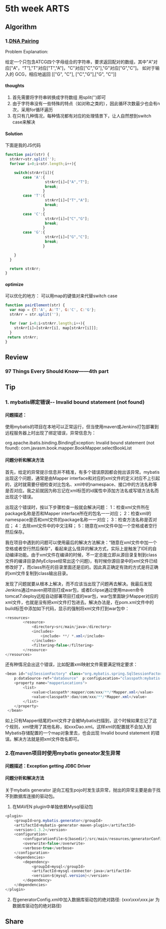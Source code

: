 # 5th week ARTS
## Algorithm
### 1.[DNA Pairing](https://forum.freecodecamp.org/t/freecodecamp-algorithm-challenge-guide-dna-pairing/16009)
Problem Explanation:

给定一个只包含ATCG四个字母组合的字符串，要求返回配对的数组，其中"A"对应["A"，“T”],"T"对应["T","A"]，"C"对应["C","G"],"G"对应["G","C"]。
如对于输入的 GCG，相应地返回 [["G", "C"], ["C","G"],["G", "C"]]

#### thoughts
1. 首先需要将字符串转换成字符数组 用split('')即可
2. 由于字符串没有一些特殊的特点（如对称之类的），因此循环次数最少也会有n次，采用for循环遍历
3. 在只有几种情况，每种情况都有对应的处理情景下，让人自然想到switch case来解决

#### Solution
下面是我的JS代码
```javaScript
function pair(str) {
  strArr=str.split('');
  for(var i=0;i<str.length;i++){

    switch(strArr[i]){
        case 'A':{
                  strArr[i]=["A","T"];
                  break;
                 }
        case 'T':{
                  strArr[i]=["T","A"];
                  break;
                 }
        case 'C':{
                  strArr[i]=["C","G"];
                  break;
                 }
        case 'G':{
                  strArr[i]=["G","C"];
                  break;
                 }

    }
  }

  return strArr;
}
```

#### optimize
可以优化的地方：
可以用map的键值对来代替switch case
```javaScript
function pairElement(str) {
  var map = {T:'A', A:'T', G:'C', C:'G'};
  strArr = str.split('');

  for (var i=0;i<strArr.length;i++){
    strArr[i]=[strArr[i], map[strArr[i]]];
  }
 return strArr;
}
```

## Review
### 97 Things Every Should Know——4th part
#### []()



## Tip
### 1. mybatis绑定错误-- Invalid bound statement (not found)
#### 问题描述：
使用mybatis的项目在本地可以正常运行，但当使用maven或Jenkins打包部署到远程服务器上时出现了绑定错误，异常信息为：

org.apache.ibatis.binding.BindingException: Invalid bound statement (not found): com.javasm.book.mapper.BookMapper.selectBookList

#### 问题分析和解决方法

首先，给定的异常提示信息并不精准，有多个错误原因都会抛出该异常。mybatis出现这个问题，通常是由Mapper interface和对应的xml文件的定义对应不上引起的，这时就需要仔细检查对比包名、xml中的namespace、接口中的方法名称等是否对应。我之前就因为称忘记在xml标签的id属性中添加方法名或写错方法名而出现这个错误。

出现这个错误时，按以下步骤检查一般就会解决问题：
1：检查xml文件所在package名称是否和Mapper interface所在的包名一一对应；
2：检查xml的namespace是否和xml文件的package名称一一对应；
3：检查方法名称是否对应；
4：去除xml文件中的中文注释；
5：随意在xml文件中加一个空格或者空行然后保存。

我在项目中遇到的问题可以使用最后的解决方法解决：“随意在xml文件中加一个空格或者空行然后保存”，看起来这么怪异的解决方式，实际上是触发了IDE的自动编译功能。由于xml文件在编译的时候，不一定总能立即从源目录复制到class文件的编译目录(MyEclipse经常出这个问题)，有时候你源目录中的xml文件已经修改好了，而class所在的目录里面还是旧的。因此真正确定有效的方式是将正确的xml文件复制到class输出目录。

发现了问题就要从根本上解决，而不应该当出现了问题再去解决。我最后发现Jenkins通过maven把项目打成war包，或者Eclipse通过使用maven命令tomcat7:deploy远程自动部署项目打成的war包，war包里面缺少Mapper对应的xml文件，也就是没有把xml文件打包进去。解决办法是，在pom.xml文件中的build标签中添加如下代码，显示的强制将xml文件打到war包中：

```JAVA
<resources>
        <resource>
            <directory>src/main/java</directory>
            <includes>
                <include> **/ *.xml</include>
            </includes>
            <filtering>false</filtering>
        </resource>
</resources>

```
还有种情况会出这个错误，比如配置xml映射文件需要满足特定要求：
```JAVA
<bean id="sqlSessionFactory" class="org.mybatis.spring.SqlSessionFactoryBean"  
    p:dataSource-ref="dataSource"  p:configLocation="classpath:mybatis-config.xml">
    <property name="mapperLocations">
        <list>
            <value>classpath*:mapper/com/xxx/**/*Mapper.xml</value>
            <value>classpath*:dao/com/xxx/**/*Mapper.xml</value>
        </list>
    </property>
 </bean>
```
如上只有Mapper结尾的xml文件才会被Mybatis扫描到，这个时候如果忘记了这个规则，xml使用了其他名称，如xxxDao.xml。这样xml的配置就不会加入到Mybatis存储配置的一个map对象里去，也会出现 Invalid bound statement 的错误。解决方法就是把xml文件改名即可。

### 2.在maven项目时使用mybatis geneator发生异常
#### 问题描述：Exception getting JDBC Driver

#### 问题分析和解决方法
关于mybatis generator 逆向工程生pojo时发生该异常，抛出的异常主要是由于找不到数据库连接的驱动包。

1. 在MAVEN plugin中单独依赖Mysql驱动包
```JAVA
<plugin>
    <groupId>org.mybatis.generator</groupId>
    <artifactId>mybatis-generator-maven-plugin</artifactId>
    <version>1.3.2</version>
    <configuration>
        <configurationFile>${basedir}/src/main/resources/generatorConfig.xml</configurationFile>
        <overwrite>false</overwrite>
        <verbose>true</verbose>
    </configuration>
    <dependencies>
        <dependency>
            <groupId>mysql</groupId>
            <artifactId>mysql-connector-java</artifactId>
            <version>${mysql.version}</version>
        </dependency>
    </dependencies>
</plugin>
```
2. 在generatorConfig.xml中加入数据库驱动包的绝对路径:
<classPathEntry location="xxx\xxx\xxx.jar" /> (xxx\xxx\xxx.jar 为数据库驱动包的绝对路径)

## Share

